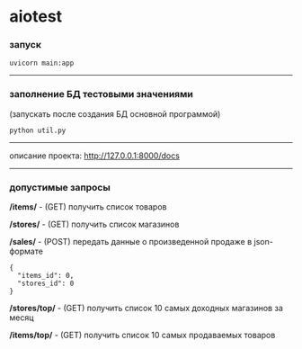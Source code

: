 # aiotest

### запуск
    
    uvicorn main:app

* * *

### заполнение БД тестовыми значениями
(запускать после создания БД основной программой)
    
    python util.py

- - -

описание проекта: <http://127.0.0.1:8000/docs>

- - -

### допустимые запросы

**/items/** - (GET) получить список товаров

**/stores/** - (GET) получить список магазинов

**/sales/** - (POST) передать данные о произведенной продаже в json-формате

    {
      "items_id": 0,
      "stores_id": 0
    }

**/stores/top/** - (GET) получить список 10 самых доходных магазинов за месяц

**/items/top/** - (GET) получить список 10 самых продаваемых товаров

